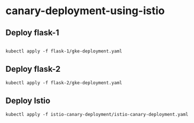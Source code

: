# canary-deployment-using-istio

## Deploy flask-1
```

kubectl apply -f flask-1/gke-deployment.yaml
```

## Deploy flask-2
```
kubectl apply -f flask-2/gke-deployment.yaml
```

## Deploy Istio
```
kubectl apply -f istio-canary-deployment/istio-canary-deployment.yaml
```
